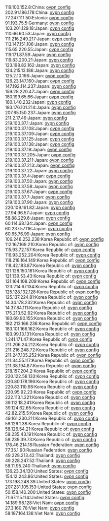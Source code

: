 119.100.152.8:China: [ovpn config](vpn/119_100_152_8.ovpn)  
202.91.186.178:China: [ovpn config](vpn/202_91_186_178.ovpn)  
77.247.111.50:Estonia: [ovpn config](vpn/77_247_111_50.ovpn)  
91.193.75.5:Germany: [ovpn config](vpn/91_193_75_5.ovpn)  
103.201.129.18:Japan: [ovpn config](vpn/103_201_129_18.ovpn)  
110.66.60.53:Japan: [ovpn config](vpn/110_66_60_53.ovpn)  
111.216.249.217:Japan: [ovpn config](vpn/111_216_249_217.ovpn)  
113.147.151.106:Japan: [ovpn config](vpn/113_147_151_106.ovpn)  
115.65.220.55:Japan: [ovpn config](vpn/115_65_220_55.ovpn)  
119.171.87.59:Japan: [ovpn config](vpn/119_171_87_59.ovpn)  
119.83.200.21:Japan: [ovpn config](vpn/119_83_200_21.ovpn)  
123.198.82.162:Japan: [ovpn config](vpn/123_198_82_162.ovpn)  
124.215.13.186:Japan: [ovpn config](vpn/124_215_13_186.ovpn)  
125.2.10.196:Japan: [ovpn config](vpn/125_2_10_196.ovpn)  
126.23.147.160:Japan: [ovpn config](vpn/126_23_147_160.ovpn)  
147.192.114.237:Japan: [ovpn config](vpn/147_192_114_237.ovpn)  
159.28.220.47:Japan: [ovpn config](vpn/159_28_220_47.ovpn)  
180.199.65.66:Japan: [ovpn config](vpn/180_199_65_66.ovpn)  
180.1.40.232:Japan: [ovpn config](vpn/180_1_40_232.ovpn)  
183.176.101.214:Japan: [ovpn config](vpn/183_176_101_214.ovpn)  
207.65.150.237:Japan: [ovpn config](vpn/207_65_150_237.ovpn)  
211.2.17.49:Japan: [ovpn config](vpn/211_2_17_49.ovpn)  
219.100.37.1:Japan: [ovpn config](vpn/219_100_37_1.ovpn)  
219.100.37.108:Japan: [ovpn config](vpn/219_100_37_108.ovpn)  
219.100.37.109:Japan: [ovpn config](vpn/219_100_37_109.ovpn)  
219.100.37.125:Japan: [ovpn config](vpn/219_100_37_125.ovpn)  
219.100.37.138:Japan: [ovpn config](vpn/219_100_37_138.ovpn)  
219.100.37.19:Japan: [ovpn config](vpn/219_100_37_19.ovpn)  
219.100.37.205:Japan: [ovpn config](vpn/219_100_37_205.ovpn)  
219.100.37.211:Japan: [ovpn config](vpn/219_100_37_211.ovpn)  
219.100.37.213:Japan: [ovpn config](vpn/219_100_37_213.ovpn)  
219.100.37.22:Japan: [ovpn config](vpn/219_100_37_22.ovpn)  
219.100.37.4:Japan: [ovpn config](vpn/219_100_37_4.ovpn)  
219.100.37.50:Japan: [ovpn config](vpn/219_100_37_50.ovpn)  
219.100.37.58:Japan: [ovpn config](vpn/219_100_37_58.ovpn)  
219.100.37.67:Japan: [ovpn config](vpn/219_100_37_67.ovpn)  
219.100.37.7:Japan: [ovpn config](vpn/219_100_37_7.ovpn)  
219.100.37.90:Japan: [ovpn config](vpn/219_100_37_90.ovpn)  
220.109.161.82:Japan: [ovpn config](vpn/220_109_161_82.ovpn)  
27.94.96.57:Japan: [ovpn config](vpn/27_94_96_57.ovpn)  
58.88.229.6:Japan: [ovpn config](vpn/58_88_229_6.ovpn)  
60.114.68.134:Japan: [ovpn config](vpn/60_114_68_134.ovpn)  
60.237.57.116:Japan: [ovpn config](vpn/60_237_57_116.ovpn)  
60.65.76.99:Japan: [ovpn config](vpn/60_65_76_99.ovpn)  
106.248.252.238:Korea Republic of: [ovpn config](vpn/106_248_252_238.ovpn)  
112.167.169.210:Korea Republic of: [ovpn config](vpn/112_167_169_210.ovpn)  
115.93.72.157:Korea Republic of: [ovpn config](vpn/115_93_72_157.ovpn)  
116.93.252.204:Korea Republic of: [ovpn config](vpn/116_93_252_204.ovpn)  
118.218.164.149:Korea Republic of: [ovpn config](vpn/118_218_164_149.ovpn)  
118.42.183.87:Korea Republic of: [ovpn config](vpn/118_42_183_87.ovpn)  
121.128.150.181:Korea Republic of: [ovpn config](vpn/121_128_150_181.ovpn)  
121.139.53.43:Korea Republic of: [ovpn config](vpn/121_139_53_43.ovpn)  
121.164.108.209:Korea Republic of: [ovpn config](vpn/121_164_108_209.ovpn)  
123.214.67.134:Korea Republic of: [ovpn config](vpn/123_214_67_134.ovpn)  
125.128.132.128:Korea Republic of: [ovpn config](vpn/125_128_132_128.ovpn)  
125.137.224.81:Korea Republic of: [ovpn config](vpn/125_137_224_81.ovpn)  
14.34.178.232:Korea Republic of: [ovpn config](vpn/14_34_178_232.ovpn)  
14.37.84.111:Korea Republic of: [ovpn config](vpn/14_37_84_111.ovpn)  
175.213.52.92:Korea Republic of: [ovpn config](vpn/175_213_52_92.ovpn)  
180.69.90.155:Korea Republic of: [ovpn config](vpn/180_69_90_155.ovpn)  
182.213.166.236:Korea Republic of: [ovpn config](vpn/182_213_166_236.ovpn)  
183.101.166.162:Korea Republic of: [ovpn config](vpn/183_101_166_162.ovpn)  
183.99.13.131:Korea Republic of: [ovpn config](vpn/183_99_13_131.ovpn)  
1.241.171.47:Korea Republic of: [ovpn config](vpn/1_241_171_47.ovpn)  
211.206.24.212:Korea Republic of: [ovpn config](vpn/211_206_24_212.ovpn)  
211.216.248.72:Korea Republic of: [ovpn config](vpn/211_216_248_72.ovpn)  
211.247.105.252:Korea Republic of: [ovpn config](vpn/211_247_105_252.ovpn)  
211.34.55.117:Korea Republic of: [ovpn config](vpn/211_34_55_117.ovpn)  
211.38.194.87:Korea Republic of: [ovpn config](vpn/211_38_194_87.ovpn)  
218.157.204.2:Korea Republic of: [ovpn config](vpn/218_157_204_2.ovpn)  
220.122.58.133:Korea Republic of: [ovpn config](vpn/220_122_58_133.ovpn)  
220.80.178.196:Korea Republic of: [ovpn config](vpn/220_80_178_196.ovpn)  
220.83.110.98:Korea Republic of: [ovpn config](vpn/220_83_110_98.ovpn)  
220.95.92.23:Korea Republic of: [ovpn config](vpn/220_95_92_23.ovpn)  
222.113.1.221:Korea Republic of: [ovpn config](vpn/222_113_1_221.ovpn)  
39.112.18.241:Korea Republic of: [ovpn config](vpn/39_112_18_241.ovpn)  
39.124.62.65:Korea Republic of: [ovpn config](vpn/39_124_62_65.ovpn)  
42.82.215.5:Korea Republic of: [ovpn config](vpn/42_82_215_5.ovpn)  
49.161.230.211:Korea Republic of: [ovpn config](vpn/49_161_230_211.ovpn)  
58.126.1.38:Korea Republic of: [ovpn config](vpn/58_126_1_38.ovpn)  
58.126.54.21:Korea Republic of: [ovpn config](vpn/58_126_54_21.ovpn)  
58.235.43.191:Korea Republic of: [ovpn config](vpn/58_235_43_191.ovpn)  
58.239.39.73:Korea Republic of: [ovpn config](vpn/58_239_39_73.ovpn)  
178.46.214.18:Russian Federation: [ovpn config](vpn/178_46_214_18.ovpn)  
77.35.1.90:Russian Federation: [ovpn config](vpn/77_35_1_90.ovpn)  
49.228.213.42:Thailand: [ovpn config](vpn/49_228_213_42.ovpn)  
49.228.247.52:Thailand: [ovpn config](vpn/49_228_247_52.ovpn)  
58.11.95.240:Thailand: [ovpn config](vpn/58_11_95_240.ovpn)  
136.23.34.130:United States: [ovpn config](vpn/136_23_34_130.ovpn)  
154.12.243.86:United States: [ovpn config](vpn/154_12_243_86.ovpn)  
173.198.248.39:United States: [ovpn config](vpn/173_198_248_39.ovpn)  
207.231.105.153:United States: [ovpn config](vpn/207_231_105_153.ovpn)  
50.158.140.200:United States: [ovpn config](vpn/50_158_140_200.ovpn)  
71.67.115.114:United States: [ovpn config](vpn/71_67_115_114.ovpn)  
14.189.98.128:Viet Nam: [ovpn config](vpn/14_189_98_128.ovpn)  
27.3.160.78:Viet Nam: [ovpn config](vpn/27_3_160_78.ovpn)  
58.187.164.138:Viet Nam: [ovpn config](vpn/58_187_164_138.ovpn)  
